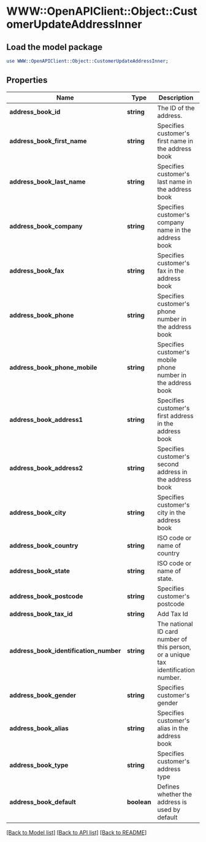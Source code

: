 # WWW::OpenAPIClient::Object::CustomerUpdateAddressInner

## Load the model package
```perl
use WWW::OpenAPIClient::Object::CustomerUpdateAddressInner;
```

## Properties
Name | Type | Description | Notes
------------ | ------------- | ------------- | -------------
**address_book_id** | **string** | The ID of the address. | [optional] 
**address_book_first_name** | **string** | Specifies customer&#39;s first name in the address book | [optional] 
**address_book_last_name** | **string** | Specifies customer&#39;s last name in the address book | [optional] 
**address_book_company** | **string** | Specifies customer&#39;s company name in the address book | [optional] 
**address_book_fax** | **string** | Specifies customer&#39;s fax in the address book | [optional] 
**address_book_phone** | **string** | Specifies customer&#39;s phone number in the address book | [optional] 
**address_book_phone_mobile** | **string** | Specifies customer&#39;s mobile phone number in the address book | [optional] 
**address_book_address1** | **string** | Specifies customer&#39;s first address in the address book | [optional] 
**address_book_address2** | **string** | Specifies customer&#39;s second address in the address book | [optional] 
**address_book_city** | **string** | Specifies customer&#39;s city in the address book | [optional] 
**address_book_country** | **string** | ISO code or name of country | [optional] 
**address_book_state** | **string** | ISO code or name of state. | [optional] 
**address_book_postcode** | **string** | Specifies customer&#39;s postcode | [optional] 
**address_book_tax_id** | **string** | Add Tax Id | [optional] 
**address_book_identification_number** | **string** | The national ID card number of this person, or a unique tax identification number. | [optional] 
**address_book_gender** | **string** | Specifies customer&#39;s gender | [optional] 
**address_book_alias** | **string** | Specifies customer&#39;s alias in the address book | [optional] 
**address_book_type** | **string** | Specifies customer&#39;s address type | [optional] 
**address_book_default** | **boolean** | Defines whether the address is used by default | [optional] 

[[Back to Model list]](../README.md#documentation-for-models) [[Back to API list]](../README.md#documentation-for-api-endpoints) [[Back to README]](../README.md)


